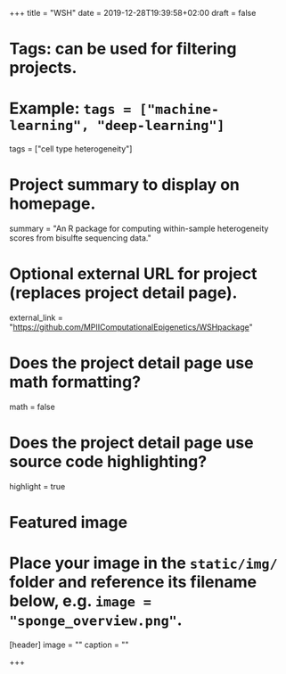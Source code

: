 +++
title = "WSH"
date = 2019-12-28T19:39:58+02:00
draft = false

# Tags: can be used for filtering projects.
# Example: `tags = ["machine-learning", "deep-learning"]`
tags = ["cell type heterogeneity"]

# Project summary to display on homepage.
summary = "An R package for computing within-sample heterogeneity scores from bisulfte sequencing data."


# Optional external URL for project (replaces project detail page).
external_link = "https://github.com/MPIIComputationalEpigenetics/WSHpackage"

# Does the project detail page use math formatting?
math = false

# Does the project detail page use source code highlighting?
highlight = true

# Featured image
# Place your image in the `static/img/` folder and reference its filename below, e.g. `image = "sponge_overview.png"`.
[header]
image = ""
caption = ""

+++

